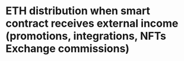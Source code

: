 # ETH distribution when smart contract receives external income (promotions, integrations, NFTs Exchange commissions)

